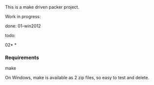 
This is a make driven packer project.

Work in progress:

done: 01-win2012

todo:

02*
*


### Requirements

make

On Windows, make is available as 2 zip files, so easy to test and delete.

